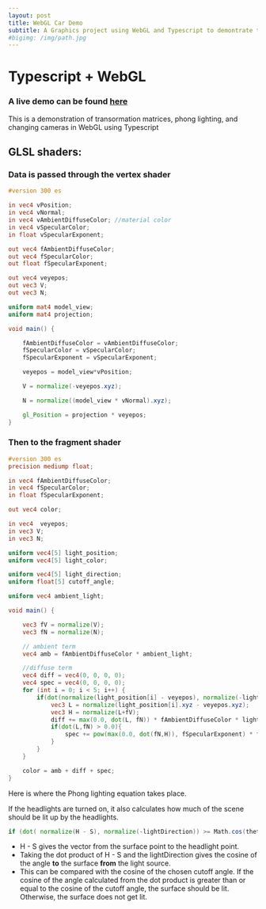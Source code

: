 ```yaml
---
layout: post
title: WebGL Car Demo
subtitle: A Graphics project using WebGL and Typescript to demontrate transformation matrices, Phong lighting, and camera controls
#bigimg: /img/path.jpg
---
```


# Typescript + WebGL
### A live demo can be found <a href="https://kkrohn18.github.io/CarWebGL/index.html"> here</a>

This is a demonstration of transormation matrices, phong lighting, and changing cameras in WebGL using Typescript

## GLSL shaders: 
### Data is passed through the vertex shader
```glsl
#version 300 es

in vec4 vPosition;
in vec4 vNormal;
in vec4 vAmbientDiffuseColor; //material color
in vec4 vSpecularColor;
in float vSpecularExponent;

out vec4 fAmbientDiffuseColor;
out vec4 fSpecularColor;
out float fSpecularExponent;

out vec4 veyepos;
out vec3 V;
out vec3 N;

uniform mat4 model_view;
uniform mat4 projection;

void main() {

    fAmbientDiffuseColor = vAmbientDiffuseColor;
    fSpecularColor = vSpecularColor;
    fSpecularExponent = vSpecularExponent;

    veyepos = model_view*vPosition;

    V = normalize(-veyepos.xyz);

    N = normalize((model_view * vNormal).xyz);

    gl_Position = projection * veyepos;
}
```
### Then to the fragment shader
```glsl
#version 300 es
precision mediump float;

in vec4 fAmbientDiffuseColor;
in vec4 fSpecularColor;
in float fSpecularExponent;

out vec4 color;

in vec4  veyepos;
in vec3 V;
in vec3 N;

uniform vec4[5] light_position;
uniform vec4[5] light_color;

uniform vec4[5] light_direction;
uniform float[5] cutoff_angle;

uniform vec4 ambient_light;

void main() {

    vec3 fV = normalize(V);
    vec3 fN = normalize(N);

    // ambient term
    vec4 amb = fAmbientDiffuseColor * ambient_light;

    //diffuse term
    vec4 diff = vec4(0, 0, 0, 0);
    vec4 spec = vec4(0, 0, 0, 0);
    for (int i = 0; i < 5; i++) {
        if(dot(normalize(light_position[i] - veyepos), normalize(-light_direction[i])) >= cutoff_angle[i]) {
            vec3 L = normalize(light_position[i].xyz - veyepos.xyz);
            vec3 H = normalize(L+fV);
            diff += max(0.0, dot(L, fN)) * fAmbientDiffuseColor * light_color[i];
            if(dot(L,fN) > 0.0){
                spec += pow(max(0.0, dot(fN,H)), fSpecularExponent) * fSpecularColor * light_color[i];
            }
        }
    }

    color = amb + diff + spec;
}
```
Here is where the Phong lighting equation takes place. 

If the headlights are turned on, it also calculates how much of the scene should be lit up by the headlights.

```glsl
if (dot( normalize(H - S), normalize(-lightDirection)) >= Math.cos(theta))
```

- H - S gives the vector from the surface point to the headlight point. 
- Taking the dot product of H - S and the lightDirection gives the cosine of the angle **to** the surface **from** the light source. 
- This can be compared with the cosine of the chosen cutoff angle. If the cosine of the angle calculated from the dot product is greater than or equal to the cosine of the cutoff angle, the surface should be lit. Otherwise, the surface does not get lit. 




